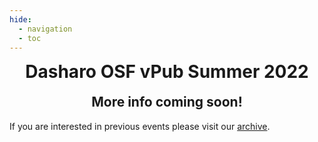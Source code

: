 ```yaml
---
hide:
  - navigation
  - toc
---
```


<h1 align="center" style="margin-top: 0px;">Dasharo OSF vPub Summer 2022</h1>
<h2 align="center" style="margin-top: 0px;">More info coming soon!</h2>

If you are interested in previous events please visit our [archive](archive.md).
